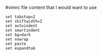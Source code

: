 #vimrc file content that I would want to use

```
set tabstop=2
set shiftwidth=2
set autoindent
set smartindent
set bg=dark
set nowrap
set paste
set expandtab
```
